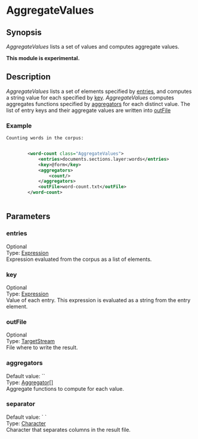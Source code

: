 <h1 class="module">AggregateValues</h1>

## Synopsis

*AggregateValues* lists a set of values and computes aggregate values.

**This module is experimental.**

## Description

*AggregateValues* lists a set of elements specified by <a href="#entries" class="param">entries</a>, and computes a string value for each specified by <a href="#key" class="param">key</a>.
  	*AggregateValues* computes aggregates functions specified by <a href="#aggregators" class="param">aggregators</a> for each distinct value.
  	The list of entry keys and their aggregate values are written into <a href="#outFile" class="param">outFile</a>

### Example
  	Counting words in the corpus:
  

```xml

      	<word-count class="AggregateValues">
      		<entries>documents.sections.layer:words</entries>
      		<key>@form</key>
      		<aggregators>
      			<count/>
      		</aggregators>
      		<outFile>word-count.txt</outFile>
      	</word-count>
      
```

## Parameters

<a name="entries">

### entries

<div class="param-level param-level-optional">Optional
</div>
<div class="param-type">Type: <a href="../converter/alvisnlp.corpus.expressions.Expression" class="converter">Expression</a>
</div>
Expression evaluated from the corpus as a list of elements.

<a name="key">

### key

<div class="param-level param-level-optional">Optional
</div>
<div class="param-type">Type: <a href="../converter/alvisnlp.corpus.expressions.Expression" class="converter">Expression</a>
</div>
Value of each entry. This expression is evaluated as a string from the entry element.

<a name="outFile">

### outFile

<div class="param-level param-level-optional">Optional
</div>
<div class="param-type">Type: <a href="../converter/org.bibliome.util.streams.TargetStream" class="converter">TargetStream</a>
</div>
File where to write the result.

<a name="aggregators">

### aggregators

<div class="param-level param-level-default-value">Default value: ``
</div>
<div class="param-type">Type: <a href="../converter/org.bibliome.alvisnlp.modules.aggregate.Aggregator[]" class="converter">Aggregator[]</a>
</div>
Aggregate functions to compute for each value.

<a name="separator">

### separator

<div class="param-level param-level-default-value">Default value: `	`
</div>
<div class="param-type">Type: <a href="../converter/java.lang.Character" class="converter">Character</a>
</div>
Character that separates columns in the result file.


